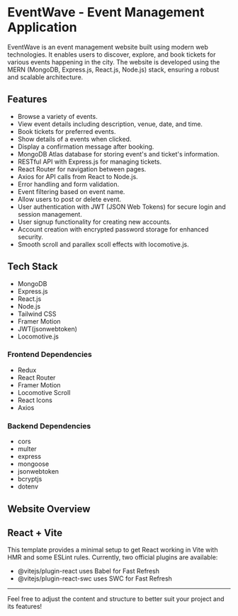 # EventWave - Event Management Application

EventWave is an event management website built using modern web technologies. It enables users to discover, explore, and book tickets for various events happening in the city. The website is developed using the MERN (MongoDB, Express.js, React.js, Node.js) stack, ensuring a robust and scalable architecture.

## Features

- Browse a variety of events.
- View event details including description, venue, date, and time.
- Book tickets for preferred events.
- Show details of a events when clicked.
- Display a confirmation message after booking.
- MongoDB Atlas database for storing event's and ticket's information.
- RESTful API with Express.js for managing tickets.
- React Router for navigation between pages.
- Axios for API calls from React to Node.js.
- Error handling and form validation.
- Event filtering based on event name.
- Allow users to post or delete event.
- User authentication with JWT (JSON Web Tokens) for secure login and session management.
- User signup functionality for creating new accounts.
- Account creation with encrypted password storage for enhanced security.
- Smooth scroll and parallex scoll effects with locomotive.js.

## Tech Stack

- MongoDB
- Express.js
- React.js
- Node.js
- Tailwind CSS
- Framer Motion
- JWT(jsonwebtoken)
- Locomotive.js

### Frontend Dependencies

- Redux
- React Router
- Framer Motion
- Locomotive Scroll
- React Icons
- Axios

### Backend Dependencies

- cors
- multer
- express
- mongoose
- jsonwebtoken
- bcryptjs
- dotenv

## Website Overview



## React + Vite

This template provides a minimal setup to get React working in Vite with HMR and some ESLint rules. Currently, two official plugins are available:

- @vitejs/plugin-react uses Babel for Fast Refresh
- @vitejs/plugin-react-swc uses SWC for Fast Refresh

---

Feel free to adjust the content and structure to better suit your project and its features!
